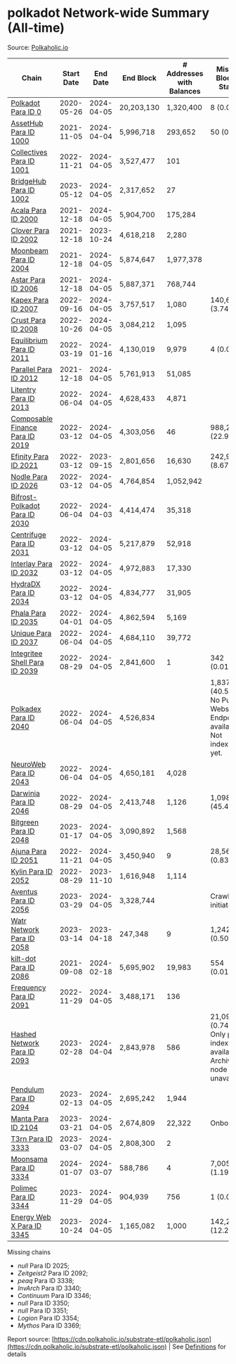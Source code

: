 # polkadot Network-wide Summary (All-time)

Source: [Polkaholic.io](https://polkaholic.io)


| Chain            | Start Date | End Date | End Block | # Addresses with Balances | Missing Blocks / Status |
| ---------------- | ---------- | ---------| --------- | ------------------------- | ----------------------- |
| [Polkadot Para ID 0](/polkadot/0-polkadot) | 2020-05-26 | 2024-04-05 | 20,203,130 |  1,320,400 | 8 (0.00%)  |
| [AssetHub Para ID 1000](/polkadot/1000-assethub) | 2021-11-05 | 2024-04-04 | 5,996,718 |  293,652 | 50 (0.00%)  |
| [Collectives Para ID 1001](/polkadot/1001-collectives) | 2022-11-21 | 2024-04-05 | 3,527,477 |  101 |    |
| [BridgeHub Para ID 1002](/polkadot/1002-bridgehub) | 2023-05-12 | 2024-04-05 | 2,317,652 |  27 |    |
| [Acala Para ID 2000](/polkadot/2000-acala) | 2021-12-18 | 2024-04-05 | 5,904,700 |  175,284 |    |
| [Clover Para ID 2002](/polkadot/2002-clover) | 2021-12-18 | 2023-10-24 | 4,618,218 |  2,280 |    |
| [Moonbeam Para ID 2004](/polkadot/2004-moonbeam) | 2021-12-18 | 2024-04-05 | 5,874,647 |  1,977,378 |    |
| [Astar Para ID 2006](/polkadot/2006-astar) | 2021-12-18 | 2024-04-05 | 5,887,371 |  768,744 |    |
| [Kapex Para ID 2007](/polkadot/2007-kapex) | 2022-09-16 | 2024-04-05 | 3,757,517 |  1,080 | 140,668 (3.74%)  |
| [Crust Para ID 2008](/polkadot/2008-crust) | 2022-10-26 | 2024-04-05 | 3,084,212 |  1,095 |    |
| [Equilibrium Para ID 2011](/polkadot/2011-equilibrium) | 2022-03-19 | 2024-01-16 | 4,130,019 |  9,979 | 4 (0.00%)  |
| [Parallel Para ID 2012](/polkadot/2012-parallel) | 2021-12-18 | 2024-04-05 | 5,761,913 |  51,085 |    |
| [Litentry Para ID 2013](/polkadot/2013-litentry) | 2022-06-04 | 2024-04-05 | 4,628,433 |  4,871 |    |
| [Composable Finance Para ID 2019](/polkadot/2019-composable) | 2022-03-12 | 2024-04-05 | 4,303,056 |  46 | 988,228 (22.97%)  |
| [Efinity Para ID 2021](/polkadot/2021-efinity) | 2022-03-12 | 2023-09-15 | 2,801,656 |  16,630 | 242,949 (8.67%)  |
| [Nodle Para ID 2026](/polkadot/2026-nodle) | 2022-03-12 | 2024-04-05 | 4,764,854 |  1,052,942 |    |
| [Bifrost-Polkadot Para ID 2030](/polkadot/2030-bifrost) | 2022-06-04 | 2024-04-03 | 4,414,474 |  35,318 |    |
| [Centrifuge Para ID 2031](/polkadot/2031-centrifuge) | 2022-03-12 | 2024-04-05 | 5,217,879 |  52,918 |    |
| [Interlay Para ID 2032](/polkadot/2032-interlay) | 2022-03-12 | 2024-04-05 | 4,972,883 |  17,330 |    |
| [HydraDX Para ID 2034](/polkadot/2034-hydradx) | 2022-03-12 | 2024-04-05 | 4,834,777 |  31,905 |    |
| [Phala Para ID 2035](/polkadot/2035-phala) | 2022-04-01 | 2024-04-05 | 4,862,594 |  5,169 |    |
| [Unique Para ID 2037](/polkadot/2037-unique) | 2022-06-04 | 2024-04-05 | 4,684,110 |  39,772 |    |
| [Integritee Shell Para ID 2039](/polkadot/2039-integritee) | 2022-08-29 | 2024-04-05 | 2,841,600 |  1 | 342 (0.01%)  |
| [Polkadex Para ID 2040](/polkadot/2040-polkadex) | 2022-06-04 | 2024-04-05 | 4,526,834 |   | 1,837,143 (40.58%) No Public Websocket Endpoint available: Not indexing yet. |
| [NeuroWeb Para ID 2043](/polkadot/2043-neuroweb) | 2022-06-04 | 2024-04-05 | 4,650,181 |  4,028 |    |
| [Darwinia Para ID 2046](/polkadot/2046-darwinia) | 2022-08-29 | 2024-04-05 | 2,413,748 |  1,126 | 1,098,047 (45.49%)  |
| [Bitgreen Para ID 2048](/polkadot/2048-bitgreen) | 2023-01-17 | 2024-04-05 | 3,090,892 |  1,568 |    |
| [Ajuna Para ID 2051](/polkadot/2051-ajuna) | 2022-11-21 | 2024-04-05 | 3,450,940 |  9 | 28,565 (0.83%)  |
| [Kylin Para ID 2052](/polkadot/2052-kylin) | 2022-08-29 | 2023-11-10 | 1,616,948 |  1,114 |    |
| [Aventus Para ID 2056](/polkadot/2056-aventus) | 2023-03-29 | 2024-04-05 | 3,328,744 |   |   Crawling initiated |
| [Watr Network Para ID 2058](/polkadot/2058-watr) | 2023-03-14 | 2023-04-18 | 247,348 |  9 | 1,242 (0.50%)  |
| [kilt-dot Para ID 2086](/polkadot/2086-kilt) | 2021-09-08 | 2024-02-18 | 5,695,902 |  19,983 | 554 (0.01%)  |
| [Frequency Para ID 2091](/polkadot/2091-frequency) | 2022-11-29 | 2024-04-05 | 3,488,171 |  136 |    |
| [Hashed Network Para ID 2093](/polkadot/2093-hashed) | 2023-02-28 | 2024-04-04 | 2,843,978 |  586 | 21,096 (0.74%) Only partial index available: Archive node unavailable |
| [Pendulum Para ID 2094](/polkadot/2094-pendulum) | 2023-02-13 | 2024-04-05 | 2,695,242 |  1,944 |    |
| [Manta Para ID 2104](/polkadot/2104-manta) | 2023-03-21 | 2024-04-05 | 2,674,809 |  22,322 |   Onboarding |
| [T3rn Para ID 3333](/polkadot/3333-t3rn) | 2023-03-07 | 2024-04-05 | 2,808,300 |  2 |    |
| [Moonsama Para ID 3334](/polkadot/3334-moonsama) | 2024-01-07 | 2024-03-07 | 588,786 |  4 | 7,005 (1.19%)  |
| [Polimec Para ID 3344](/polkadot/3344-polimec) | 2023-11-29 | 2024-04-05 | 904,939 |  756 | 1 (0.00%)  |
| [Energy Web X Para ID 3345](/polkadot/3345-energywebx) | 2023-10-24 | 2024-04-05 | 1,165,082 |  1,000 | 142,272 (12.21%)  |

Missing chains


* *null* Para ID 2025; 
* *Zeitgeist2* Para ID 2092; 
* *peaq* Para ID 3338; 
* *InvArch* Para ID 3340; 
* *Continuum* Para ID 3346; 
* *null* Para ID 3350; 
* *null* Para ID 3351; 
* *Logion* Para ID 3354; 
* *Mythos* Para ID 3369; 

Report source: [https://cdn.polkaholic.io/substrate-etl/polkaholic.json](https://cdn.polkaholic.io/substrate-etl/polkaholic.json) | See [Definitions](/DEFINITIONS.md) for details
